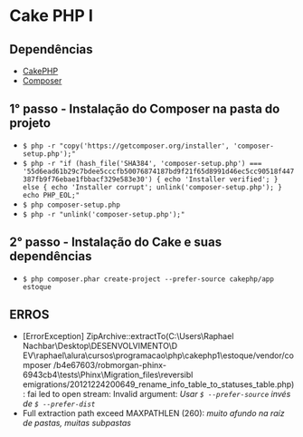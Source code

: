 # Cake PHP I

## Dependências
* [CakePHP](https://book.cakephp.org/3.0/en/installation.html)
* [Composer](https://getcomposer.org/download/)

## 1° passo - Instalação do Composer na pasta do projeto

* `$ php -r "copy('https://getcomposer.org/installer', 'composer-setup.php');"`
* `$ php -r "if (hash_file('SHA384', 'composer-setup.php') === '55d6ead61b29c7bdee5cccfb50076874187bd9f21f65d8991d46ec5cc90518f447387fb9f76ebae1fbbacf329e583e30') { echo 'Installer verified'; } else { echo 'Installer corrupt'; unlink('composer-setup.php'); } echo PHP_EOL;"`
* `$ php composer-setup.php`
* `$ php -r "unlink('composer-setup.php');"`

## 2° passo - Instalação do Cake e suas dependências

* `$ php composer.phar create-project --prefer-source cakephp/app estoque`

## ERROS

* [ErrorException] ZipArchive::extractTo(C:\Users\Raphael Nachbar\Desktop\DESENVOLVIMENTO\D EV\raphael\alura\cursos\programacao\php\cakephp1\estoque/vendor/composer /b4e67603/robmorgan-phinx-6943cb4\tests\Phinx\Migration_files\reversibl emigrations/20121224200649_rename_info_table_to_statuses_table.php): fai led to open stream: Invalid argument: *Usar `$ --prefer-source` invés de `$ --prefer-dist`*
* Full extraction path exceed MAXPATHLEN (260): *muito afundo na raíz de pastas, muitas subpastas*
